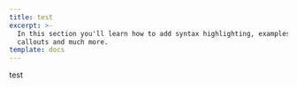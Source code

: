 ```yaml
---
title: test
excerpt: >-
  In this section you'll learn how to add syntax highlighting, examples,
  callouts and much more.
template: docs
---
```

test
